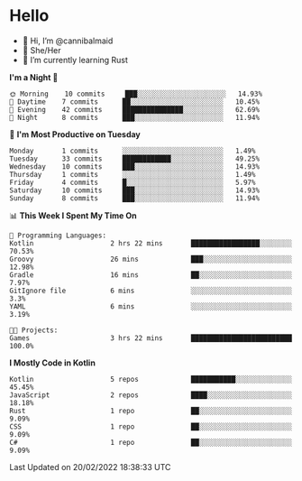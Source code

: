 # Hello
- 👋 Hi, I’m @cannibalmaid
- 👀 She/Her
- 🌱 I’m currently learning Rust

<!--START_SECTION:waka-->
**I'm a Night 🦉** 

```text
🌞 Morning    10 commits     ███░░░░░░░░░░░░░░░░░░░░░░   14.93% 
🌆 Daytime    7 commits      ██░░░░░░░░░░░░░░░░░░░░░░░   10.45% 
🌃 Evening    42 commits     ███████████████░░░░░░░░░░   62.69% 
🌙 Night      8 commits      ███░░░░░░░░░░░░░░░░░░░░░░   11.94%

```
📅 **I'm Most Productive on Tuesday** 

```text
Monday       1 commits      ░░░░░░░░░░░░░░░░░░░░░░░░░   1.49% 
Tuesday      33 commits     ████████████░░░░░░░░░░░░░   49.25% 
Wednesday    10 commits     ███░░░░░░░░░░░░░░░░░░░░░░   14.93% 
Thursday     1 commits      ░░░░░░░░░░░░░░░░░░░░░░░░░   1.49% 
Friday       4 commits      █░░░░░░░░░░░░░░░░░░░░░░░░   5.97% 
Saturday     10 commits     ███░░░░░░░░░░░░░░░░░░░░░░   14.93% 
Sunday       8 commits      ███░░░░░░░░░░░░░░░░░░░░░░   11.94%

```


📊 **This Week I Spent My Time On** 

```text
💬 Programming Languages: 
Kotlin                   2 hrs 22 mins       █████████████████░░░░░░░░   70.53% 
Groovy                   26 mins             ███░░░░░░░░░░░░░░░░░░░░░░   12.98% 
Gradle                   16 mins             ██░░░░░░░░░░░░░░░░░░░░░░░   7.97% 
GitIgnore file           6 mins              ░░░░░░░░░░░░░░░░░░░░░░░░░   3.3% 
YAML                     6 mins              ░░░░░░░░░░░░░░░░░░░░░░░░░   3.19%

🐱‍💻 Projects: 
Games                    3 hrs 22 mins       █████████████████████████   100.0%

```

**I Mostly Code in Kotlin** 

```text
Kotlin                   5 repos             ███████████░░░░░░░░░░░░░░   45.45% 
JavaScript               2 repos             ████░░░░░░░░░░░░░░░░░░░░░   18.18% 
Rust                     1 repo              ██░░░░░░░░░░░░░░░░░░░░░░░   9.09% 
CSS                      1 repo              ██░░░░░░░░░░░░░░░░░░░░░░░   9.09% 
C#                       1 repo              ██░░░░░░░░░░░░░░░░░░░░░░░   9.09%

```



 Last Updated on 20/02/2022 18:38:33 UTC
<!--END_SECTION:waka-->
